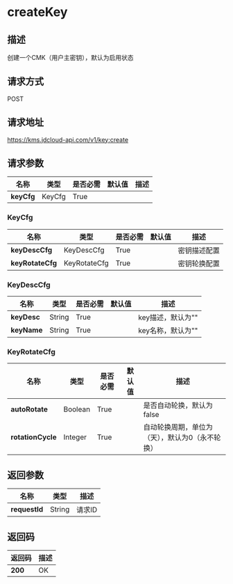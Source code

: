 # createKey


## 描述
创建一个CMK（用户主密钥），默认为启用状态

## 请求方式
POST

## 请求地址
https://kms.jdcloud-api.com/v1/key:create


## 请求参数
|名称|类型|是否必需|默认值|描述|
|---|---|---|---|---|
|**keyCfg**|KeyCfg|True| | |

### KeyCfg
|名称|类型|是否必需|默认值|描述|
|---|---|---|---|---|
|**keyDescCfg**|KeyDescCfg|True| |密钥描述配置|
|**keyRotateCfg**|KeyRotateCfg|True| |密钥轮换配置|
### KeyDescCfg
|名称|类型|是否必需|默认值|描述|
|---|---|---|---|---|
|**keyDesc**|String|True| |key描述，默认为""|
|**keyName**|String|True| |key名称，默认为""|
### KeyRotateCfg
|名称|类型|是否必需|默认值|描述|
|---|---|---|---|---|
|**autoRotate**|Boolean|True| |是否自动轮换，默认为false|
|**rotationCycle**|Integer|True| |自动轮换周期，单位为（天），默认为0（永不轮换）|

## 返回参数
|名称|类型|描述|
|---|---|---|
|**requestId**|String|请求ID|


## 返回码
|返回码|描述|
|---|---|
|**200**|OK|
